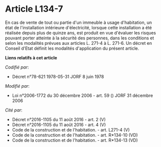 # Article L134-7

En cas de vente de tout ou partie d'un immeuble à usage d'habitation, un état de l'installation intérieure d'électricité,
lorsque cette installation a été réalisée depuis plus de quinze ans, est produit en vue d'évaluer les risques pouvant porter
atteinte à la sécurité des personnes, dans les conditions et selon les modalités prévues aux articles L. 271-4 à L. 271-6. Un
décret en Conseil d'Etat définit les modalités d'application du présent article.

**Liens relatifs à cet article**

_Codifié par_:

  - Décret n°78-621 1978-05-31 JORF 8 juin 1978

_Modifié par_:

  - Loi n°2006-1772 du 30 décembre 2006 - art. 59 () JORF 31 décembre 2006

_Cité par_:

  - Décret n°2016-1105 du 11 août 2016 - art. 2 (V)
  - Décret n°2016-1105 du 11 août 2016 - art. 4 (V)
  - Code de la construction et de l'habitation. - art. L271-4 (V)
  - Code de la construction et de l'habitation. - art. R*134-10 (VD)
  - Code de la construction et de l'habitation. - art. R*134-13 (VD)
